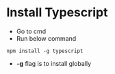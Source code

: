 # Install Typescript
* Go to cmd
* Run below command
```
npm install -g typescript
```
* **-g** flag is to install globally
